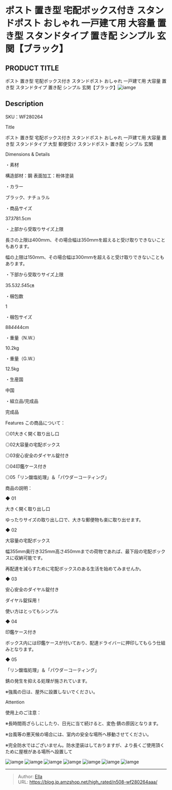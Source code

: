 # ポスト 置き型 宅配ボックス付き スタンドポスト おしゃれ 一戸建て用 大容量 置き型 スタンドタイプ 置き配 シンプル  玄関【ブラック】


## PRODUCT TITLE 

ポスト 置き型 宅配ボックス付き スタンドポスト おしゃれ 一戸建て用 大容量 置き型 スタンドタイプ 置き配 シンプル  玄関【ブラック】![iamge](https://b2bfiles1.gigab2b.cn/image/wkseller/304/WF280264AAA/20210609_e3fe09f858b4a79fae2c2e84ebd2a1fc.jpg)

## Description

SKU：WF280264



Title

ポスト 置き型 宅配ボックス付き スタンドポスト おしゃれ 一戸建て用 大容量 置き型 スタンドタイプ 大型 郵便受け  スタンドポスト 置き配 シンプル  玄関

Dimensions &amp; Details



・素材

構造部材：鋼
表面加工：粉体塗装

・カラー

ブラック、ナチュラル

・商品サイズ

37*37*81.5cm

・上部から受取りサイズ上限

長さの上限は400ｍｍ、その場合幅は350ｍｍを超えると受け取りできないこともあります。

幅の上限は150ｍｍ、その場合幅は300ｍｍを超えると受け取りできないこともあります。

・下部から受取りサイズ上限

35.5*32.5*45㎝

・梱包数

1

・梱包サイズ

88*44*44cm

・重量（N.W.）

10.2kg

・重量（G.W.）

12.5kg

・生産国

中国

・組立品/完成品

完成品





Features
この商品について：

◎01大きく開く取り出し口

◎02大容量の宅配ボックス

◎03安心安全のダイヤル錠付き

◎04印鑑ケース付き

◎05「リン酸塩処理」＆「パウダーコーティング」

商品の説明：

◆ 01

大きく開く取り出し口

ゆったりサイズの取り出し口で、大きな郵便物も楽に取り出せます。

◆ 02

大容量の宅配ボックス

幅355mm奥行き325mm高さ450mmまでの荷物であれば、最下段の宅配ボックスに収納可能です。

再配達を減らすために宅配ボックスのある生活を始めてみませんか。

◆ 03

安心安全のダイヤル錠付き

ダイヤル錠採用！

使い方はとってもシンプル

◆ 04

印鑑ケース付き

ボックス内には印鑑ケースが付いており、配達ドライバーに押印してもらう仕組みとなります。

◆ 05

「リン酸塩処理」＆「パウダーコーティング」

錆の発生を抑える処理が施されています。

※強風の日は、屋外に設置しないでください。



Attention

使用上のご注意：

※長時間雨ざらしにしたり、日光に当て続けると、変色·錆の原因となります。

※台風等の悪天候の場合には、室内の安全な場所へ移動させてください。

※完全防水ではございません。防水塗装はしておりますが、より長くご使用頂くために屋根がある場所へ設置して









![iamge](https://b2bfiles1.gigab2b.cn/image/wkseller/304/WF280264AAA/20210609_68407ace3021c9301e0cc05c5a0839de.jpg)
![iamge](https://b2bfiles1.gigab2b.cn/image/wkseller/304/WF280264/20210608_2e2804b2de73a7c4673ef28ece5293e9.jpg)
![iamge](https://b2bfiles1.gigab2b.cn/image/wkseller/304/WF280264/20210608_44bff127b266f8727a53f336c15eb315.jpg)
![iamge](https://b2bfiles1.gigab2b.cn/image/wkseller/304/WF280264/20210608_7d4908b57e0b278bf7c5649a2d052b8b.jpg)
![iamge](https://b2bfiles1.gigab2b.cn/image/wkseller/304/WF280264/20210608_f209c64ecb26828442d8511e399fb9ca.jpg)
![iamge](https://b2bfiles1.gigab2b.cn/image/wkseller/304/WF280264/20210608_ff764f57d45371a45dfa2e1917e2e710.jpg)
![iamge](https://b2bfiles1.gigab2b.cn/image/wkseller/304/WF280264AAA/20210608_19c9c3359cc682403833608d2b6f025d.jpg)


---

> Author: [Ella](https://blog.jp.amzshop.net/)  
> URL: https://blog.jp.amzshop.net/high_rated/n508-wf280264aaa/  

